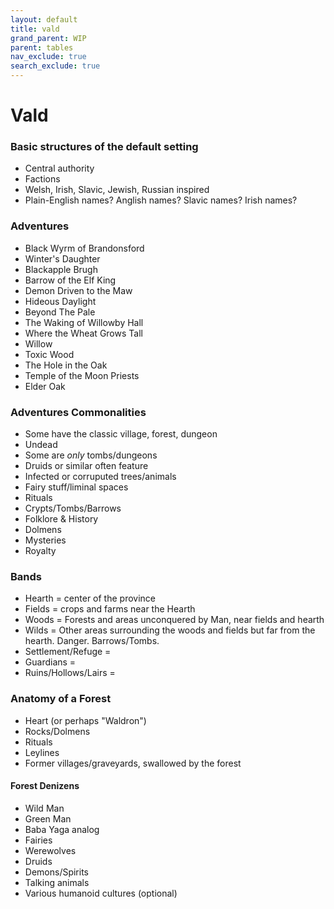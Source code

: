 ```yaml
---
layout: default
title: vald
grand_parent: WIP
parent: tables
nav_exclude: true
search_exclude: true
---
```


# Vald

### Basic structures of the default setting
- Central authority
- Factions
- Welsh, Irish, Slavic, Jewish, Russian inspired
- Plain-English names? Anglish names? Slavic names? Irish names?

### Adventures 
- Black Wyrm of Brandonsford
- Winter's Daughter
- Blackapple Brugh
- Barrow of the Elf King
- Demon Driven to the Maw
- Hideous Daylight
- Beyond The Pale
- The Waking of Willowby Hall
- Where the Wheat Grows Tall
- Willow
- Toxic Wood
- The Hole in the Oak
- Temple of the Moon Priests
- Elder Oak

### Adventures Commonalities
- Some have the classic village, forest, dungeon
- Undead
- Some are _only_ tombs/dungeons
- Druids or similar often feature 
- Infected or corruputed trees/animals
- Fairy stuff/liminal spaces
- Rituals
- Crypts/Tombs/Barrows
- Folklore & History
- Dolmens
- Mysteries
- Royalty

### Bands
- Hearth = center of the province
- Fields = crops and farms near the Hearth
- Woods = Forests and areas unconquered by Man, near fields and hearth
- Wilds = Other areas surrounding the woods and fields but far from the hearth. Danger. Barrows/Tombs.
- Settlement/Refuge = 
- Guardians = 
- Ruins/Hollows/Lairs = 

### Anatomy of a Forest
- Heart (or perhaps "Waldron")
- Rocks/Dolmens
- Rituals
- Leylines
- Former villages/graveyards, swallowed by the forest

#### Forest Denizens
- Wild Man
- Green Man
- Baba Yaga analog
- Fairies
- Werewolves
- Druids
- Demons/Spirits
- Talking animals
- Various humanoid cultures (optional)
